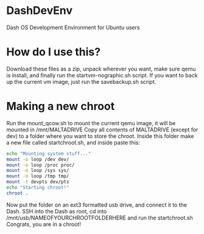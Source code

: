 # DashDevEnv
Dash OS Development Environment for Ubuntu users

# How do I use this?
Download these files as a zip, unpack wherever you want, make sure qemu is install, and finally run the startvm-nographic.sh script.
If you want to back up the current vm image, just run the savebackup.sh script.

# Making a new chroot
Run the mount_qcow.sh to mount the current qemu image, it will be mounted in /mnt/MALTADRIVE
Copy all contents of MALTADRIVE (except for dev) to a folder where you want to store the chroot.
Inside this folder make a new file called startchroot.sh, and inside paste this:

```bash
echo "Mounting system stuff..."
mount -o loop /dev dev/
mount -o loop /proc proc/
mount -o loop /sys sys/
mount -o loop /tmp tmp/
mount -t devpts dev/pts
echo "Starting chroot!"
chroot .
```

Now put the folder on an ext3 formatted usb drive, and connect it to the Dash.
SSH into the Dash as root, cd into /mnt/usb/NAMEOFYOURCHROOTFOLDERHERE and run the startchroot.sh
Congrats, you are in a chroot!
